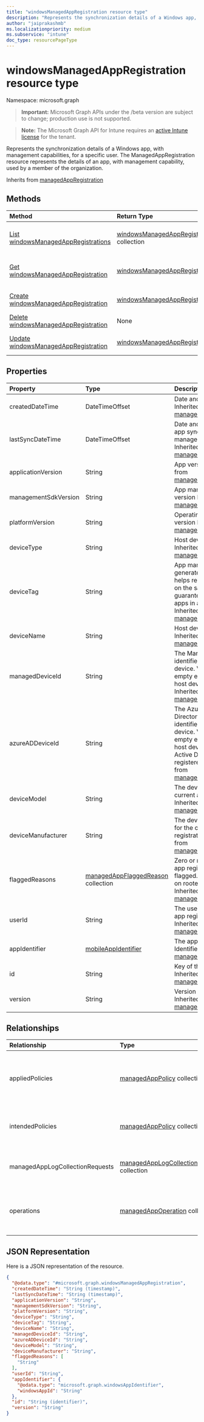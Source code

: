```yaml
---
title: "windowsManagedAppRegistration resource type"
description: "Represents the synchronization details of a Windows app, with management capabilities, for a specific user. The ManagedAppRegistration resource represents the details of an app, with management capability, used by a member of the organization."
author: "jaiprakashmb"
ms.localizationpriority: medium
ms.subservice: "intune"
doc_type: resourcePageType
---
```


# windowsManagedAppRegistration resource type

Namespace: microsoft.graph
> **Important:** Microsoft Graph APIs under the /beta version are subject to change; production use is not supported.

> **Note:** The Microsoft Graph API for Intune requires an [active Intune license](https://go.microsoft.com/fwlink/?linkid=839381) for the tenant.


Represents the synchronization details of a Windows app, with management capabilities, for a specific user.
The ManagedAppRegistration resource represents the details of an app, with management capability, used by a member of the organization.


Inherits from [managedAppRegistration](../resources/intune-mam-managedappregistration.md)

## Methods
|Method|Return Type|Description|
|:---|:---|:---|
|[List windowsManagedAppRegistrations](../api/intune-mam-windowsmanagedappregistration-list.md)|[windowsManagedAppRegistration](../resources/intune-mam-windowsmanagedappregistration.md) collection|List properties and relationships of the [windowsManagedAppRegistration](../resources/intune-mam-windowsmanagedappregistration.md) objects.|
|[Get windowsManagedAppRegistration](../api/intune-mam-windowsmanagedappregistration-get.md)|[windowsManagedAppRegistration](../resources/intune-mam-windowsmanagedappregistration.md)|Read properties and relationships of the [windowsManagedAppRegistration](../resources/intune-mam-windowsmanagedappregistration.md) object.|
|[Create windowsManagedAppRegistration](../api/intune-mam-windowsmanagedappregistration-create.md)|[windowsManagedAppRegistration](../resources/intune-mam-windowsmanagedappregistration.md)|Create a new [windowsManagedAppRegistration](../resources/intune-mam-windowsmanagedappregistration.md) object.|
|[Delete windowsManagedAppRegistration](../api/intune-mam-windowsmanagedappregistration-delete.md)|None|Deletes a [windowsManagedAppRegistration](../resources/intune-mam-windowsmanagedappregistration.md).|
|[Update windowsManagedAppRegistration](../api/intune-mam-windowsmanagedappregistration-update.md)|[windowsManagedAppRegistration](../resources/intune-mam-windowsmanagedappregistration.md)|Update the properties of a [windowsManagedAppRegistration](../resources/intune-mam-windowsmanagedappregistration.md) object.|

## Properties
|Property|Type|Description|
|:---|:---|:---|
|createdDateTime|DateTimeOffset|Date and time of creation Inherited from [managedAppRegistration](../resources/intune-mam-managedappregistration.md)|
|lastSyncDateTime|DateTimeOffset|Date and time of last the app synced with management service. Inherited from [managedAppRegistration](../resources/intune-mam-managedappregistration.md)|
|applicationVersion|String|App version Inherited from [managedAppRegistration](../resources/intune-mam-managedappregistration.md)|
|managementSdkVersion|String|App management SDK version Inherited from [managedAppRegistration](../resources/intune-mam-managedappregistration.md)|
|platformVersion|String|Operating System version Inherited from [managedAppRegistration](../resources/intune-mam-managedappregistration.md)|
|deviceType|String|Host device type Inherited from [managedAppRegistration](../resources/intune-mam-managedappregistration.md)|
|deviceTag|String|App management SDK generated tag, which helps relate apps hosted on the same device. Not guaranteed to relate apps in all conditions. Inherited from [managedAppRegistration](../resources/intune-mam-managedappregistration.md)|
|deviceName|String|Host device name Inherited from [managedAppRegistration](../resources/intune-mam-managedappregistration.md)|
|managedDeviceId|String|The Managed Device identifier of the host device. Value could be empty even when the host device is managed. Inherited from [managedAppRegistration](../resources/intune-mam-managedappregistration.md)|
|azureADDeviceId|String|The Azure Active Directory Device identifier of the host device. Value could be empty even when the host device is Azure Active Directory registered. Inherited from [managedAppRegistration](../resources/intune-mam-managedappregistration.md)|
|deviceModel|String|The device model for the current app registration  Inherited from [managedAppRegistration](../resources/intune-mam-managedappregistration.md)|
|deviceManufacturer|String|The device manufacturer for the current app registration  Inherited from [managedAppRegistration](../resources/intune-mam-managedappregistration.md)|
|flaggedReasons|[managedAppFlaggedReason](../resources/intune-mam-managedappflaggedreason.md) collection|Zero or more reasons an app registration is flagged. E.g. app running on rooted device Inherited from [managedAppRegistration](../resources/intune-mam-managedappregistration.md)|
|userId|String|The user Id to who this app registration belongs. Inherited from [managedAppRegistration](../resources/intune-mam-managedappregistration.md)|
|appIdentifier|[mobileAppIdentifier](../resources/intune-mam-mobileappidentifier.md)|The app package Identifier Inherited from [managedAppRegistration](../resources/intune-mam-managedappregistration.md)|
|id|String|Key of the entity. Inherited from [managedAppRegistration](../resources/intune-mam-managedappregistration.md)|
|version|String|Version of the entity. Inherited from [managedAppRegistration](../resources/intune-mam-managedappregistration.md)|

## Relationships
|Relationship|Type|Description|
|:---|:---|:---|
|appliedPolicies|[managedAppPolicy](../resources/intune-mam-managedapppolicy.md) collection|Zero or more policys already applied on the registered app when it last synchronized with managment service. Inherited from [managedAppRegistration](../resources/intune-mam-managedappregistration.md)|
|intendedPolicies|[managedAppPolicy](../resources/intune-mam-managedapppolicy.md) collection|Zero or more policies admin intended for the app as of now. Inherited from [managedAppRegistration](../resources/intune-mam-managedappregistration.md)|
|managedAppLogCollectionRequests|[managedAppLogCollectionRequest](../resources/intune-mam-managedapplogcollectionrequest.md) collection|Zero or more log collection requests triggered for the app. Inherited from [managedAppRegistration](../resources/intune-mam-managedappregistration.md)|
|operations|[managedAppOperation](../resources/intune-mam-managedappoperation.md) collection|Zero or more long running operations triggered on the app registration. Inherited from [managedAppRegistration](../resources/intune-mam-managedappregistration.md)|

## JSON Representation
Here is a JSON representation of the resource.
<!-- {
  "blockType": "resource",
  "keyProperty": "id",
  "@odata.type": "microsoft.graph.windowsManagedAppRegistration"
}
-->
``` json
{
  "@odata.type": "#microsoft.graph.windowsManagedAppRegistration",
  "createdDateTime": "String (timestamp)",
  "lastSyncDateTime": "String (timestamp)",
  "applicationVersion": "String",
  "managementSdkVersion": "String",
  "platformVersion": "String",
  "deviceType": "String",
  "deviceTag": "String",
  "deviceName": "String",
  "managedDeviceId": "String",
  "azureADDeviceId": "String",
  "deviceModel": "String",
  "deviceManufacturer": "String",
  "flaggedReasons": [
    "String"
  ],
  "userId": "String",
  "appIdentifier": {
    "@odata.type": "microsoft.graph.windowsAppIdentifier",
    "windowsAppId": "String"
  },
  "id": "String (identifier)",
  "version": "String"
}
```
